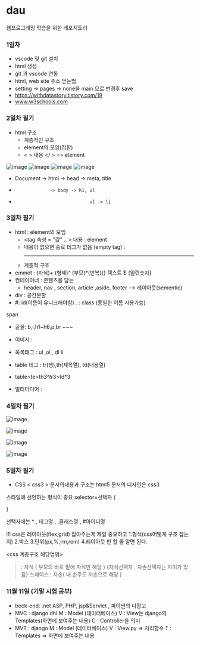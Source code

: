 # dau
웹프로그래밍 학습을 위한 레포지토리

### 1일차
- vscode 및 git 설치
- html 생성
- git 과 vscode 연동
- html, web site 주소 얻는법
- setting -> pages -> none을 main 으로 변경후 save
- https://withdatastory.tistory.com/19
- www.w3schools.com
### 2일차 필기
- html 구조
  - 계층적인 구조
  - element의 모임(집합)
  - < > 내용 </ > => element

![image](https://user-images.githubusercontent.com/97490561/190095663-9605aacb-d24d-42ba-8e50-23b6a9f5fa3f.png)
![image](https://user-images.githubusercontent.com/97490561/190095700-ac93137c-e7de-4060-95e9-c2590e9f455c.png)
![image](https://user-images.githubusercontent.com/97490561/190095831-4f91d8fa-ef5b-4049-88cd-e64996b7df7c.png)
![image](https://user-images.githubusercontent.com/97490561/190096523-26161330-c0b0-4289-bba8-348a7e6f0c7f.png)

- Document -> html -> head -> meta, title
-                  -> body -> h1, ul
-                                 ul -> li
### 3일차 필기
- html : element의 모임
  - <tag 속성 = "값" .. > 내용 </tag> : element
  - 내용이 없으면 종료 테그가 없음 (empty tag) : <br> <hr> <img><meta>
  - 계층적 구조
- emmet : (자식)+ (형제)^ (부모)*(반복){} 텍스트 $ {일련숫자}
- 컨테이이너 : 콘텐츠를 담는
  - header, nav , section, article ,aside, footer --> 레이아웃(sementic)
- div : 공간분할
- #: id(이름이 유니크해야함)     . : class (동일한 이름 사용가능)

 span

- 글꼴: b,i,h1~h6,p,br ~~~

- 이미지 : <img src=" "/>
- 목록태그 : ul ,ol , dl
             li

- table 테그 : tr(행),th(제목열), td(내용열)
- table>te>th*3^tr*3>td*3
- 멀티미디어 : <audio src=""> <video src="">
  유튜브 삽입 : 오른쪽 -> 소스코드복사 -> html문서에 
### 4일차 필기
![image](https://user-images.githubusercontent.com/97490561/191920135-daa06036-ee05-43e7-85f8-4a7f597d4de8.png)


![image](https://user-images.githubusercontent.com/97490561/191919710-fde0d4ad-16f8-4226-b767-546a90513232.png)

  
![image](https://user-images.githubusercontent.com/97490561/191920255-d2e64da0-4a90-4f06-9f03-323c97f7120a.png)
  
  
![image](https://user-images.githubusercontent.com/97490561/191920645-2c624f3e-2f2e-44c4-87dd-772561b81b64.png)


### 5일차 필기
- CSS
< css3 >
문서의내용과 구조는 html5
문서의 디자인은 css3


스타일에 선언하는 형식이 중요
selector=선택자 {

}

선택자에는 * , 태그명 ,  .클래스명 , #아이디명 


!!! css은 레이아웃(flex,grid) 잡아주는게 제일 중요하고
1.형식(css어떻게 구조 잡는지) 2.박스 3.단위(px,%,rm,rem) 4.레이아웃 만 할 줄 알면 된다.

<css 계층구조 해당범위>
> : 자식 ( 부모의 바로 밑에 자식만 해당 )      {자식선택자 ,  자손선택자는 차이가 있음}
스페이스 : 자손( 내 손주도 자손으로 해당 )


### 11월 11일 (기말 시험 공부)
- beck-end: .net ASP, PHP, jsp&Servlet , 파이썬의 디장고
- MVC : django dhl
  M : Model (데이터베이스)
  V : View는 django의 Templates(화면에 보여주는 내용)
  C : Controller을 의미
- MVT : django
  M : Model (데이터베이스)
  V : View.py => 처리함수
  T : Templates => 화면에 보여주는 내용

